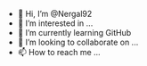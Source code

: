 - 👋 Hi, I’m @Nergal92
- 👀 I’m interested in ...
- 🌱 I’m currently learning GitHub
- 💞️ I’m looking to collaborate on ...
- 📫 How to reach me ...

<!---
Nergal92/Nergal92 is a ✨ special ✨ repository because its `README.md` (this file) appears on your GitHub profile.
You can click the Preview link to take a look at your changes.
--->
